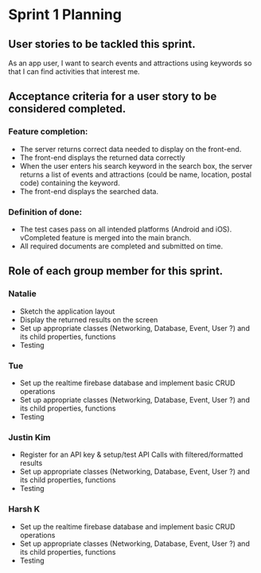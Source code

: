 # Sprint 1 Planning

## User stories to be tackled this sprint.

As an app user, I want to search events and attractions using keywords so that I can find activities that interest me.
<br>

## Acceptance criteria for a user story to be considered completed. 

### Feature completion: 
- The server returns correct data needed to display on the front-end.
- The front-end displays the returned data correctly 
- When the user enters his search keyword in the search box, the server returns a list of events and attractions (could be name, location, postal code) containing the keyword. 
- The front-end displays the searched data. 

### Definition of done: 
- The test cases pass on all intended platforms (Android and iOS).
vCompleted feature is merged into the main branch.
- All required documents are completed and submitted on time.

## Role of each group member for this sprint.

### Natalie
- Sketch the application layout
- Display the returned results on the screen
- Set up appropriate classes (Networking, Database, Event, User ?) and its child properties, functions
- Testing

### Tue	
- Set up the realtime firebase database and implement basic CRUD operations
- Set up appropriate classes (Networking, Database, Event, User ?) and its child properties, functions
- Testing

### Justin Kim
- Register for an API key & setup/test API Calls with filtered/formatted results
- Set up appropriate classes (Networking, Database, Event, User ?) and its child properties, functions
- Testing

### Harsh K
- Set up the realtime firebase database and implement basic CRUD operations
- Set up appropriate classes (Networking, Database, Event, User ?) and its child properties, functions
- Testing
